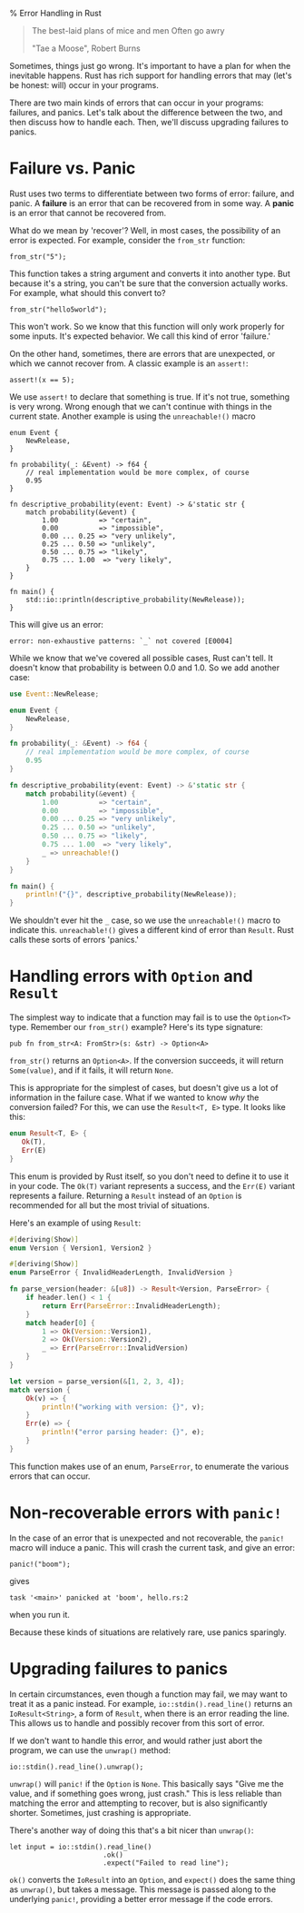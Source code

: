 % Error Handling in Rust

> The best-laid plans of mice and men
> Often go awry
> 
> "Tae a Moose", Robert Burns

Sometimes, things just go wrong. It's important to have a plan for when the
inevitable happens. Rust has rich support for handling errors that may (let's
be honest: will) occur in your programs.

There are two main kinds of errors that can occur in your programs: failures,
and panics. Let's talk about the difference between the two, and then discuss
how to handle each. Then, we'll discuss upgrading failures to panics.

# Failure vs. Panic

Rust uses two terms to differentiate between two forms of error: failure, and
panic. A **failure** is an error that can be recovered from in some way. A
**panic** is an error that cannot be recovered from.

What do we mean by 'recover'? Well, in most cases, the possibility of an error
is expected. For example, consider the `from_str` function:

```{rust,ignore}
from_str("5");
```

This function takes a string argument and converts it into another type. But
because it's a string, you can't be sure that the conversion actually works.
For example, what should this convert to?

```{rust,ignore}
from_str("hello5world");
```

This won't work. So we know that this function will only work properly for some
inputs. It's expected behavior. We call this kind of error 'failure.'

On the other hand, sometimes, there are errors that are unexpected, or which
we cannot recover from. A classic example is an `assert!`:

```{rust,ignore}
assert!(x == 5);
```

We use `assert!` to declare that something is true. If it's not true, something
is very wrong. Wrong enough that we can't continue with things in the current
state. Another example is using the `unreachable!()` macro

```{rust,ignore}
enum Event {
    NewRelease,
}

fn probability(_: &Event) -> f64 {
    // real implementation would be more complex, of course
    0.95
}

fn descriptive_probability(event: Event) -> &'static str {
    match probability(&event) {
        1.00          => "certain",
        0.00          => "impossible",
        0.00 ... 0.25 => "very unlikely",
        0.25 ... 0.50 => "unlikely",
        0.50 ... 0.75 => "likely",
        0.75 ... 1.00  => "very likely",
    }
}

fn main() {
    std::io::println(descriptive_probability(NewRelease));
}
```

This will give us an error:

```{notrust,ignore}
error: non-exhaustive patterns: `_` not covered [E0004]
```

While we know that we've covered all possible cases, Rust can't tell. It
doesn't know that probability is between 0.0 and 1.0. So we add another case:

```rust
use Event::NewRelease;

enum Event {
    NewRelease,
}

fn probability(_: &Event) -> f64 {
    // real implementation would be more complex, of course
    0.95
}

fn descriptive_probability(event: Event) -> &'static str {
    match probability(&event) {
        1.00          => "certain",
        0.00          => "impossible",
        0.00 ... 0.25 => "very unlikely",
        0.25 ... 0.50 => "unlikely",
        0.50 ... 0.75 => "likely",
        0.75 ... 1.00  => "very likely",
        _ => unreachable!()
    }
}

fn main() {
    println!("{}", descriptive_probability(NewRelease));
}
```

We shouldn't ever hit the `_` case, so we use the `unreachable!()` macro to
indicate this. `unreachable!()` gives a different kind of error than `Result`.
Rust calls these sorts of errors 'panics.'

# Handling errors with `Option` and `Result`

The simplest way to indicate that a function may fail is to use the `Option<T>`
type. Remember our `from_str()` example? Here's its type signature:

```{rust,ignore}
pub fn from_str<A: FromStr>(s: &str) -> Option<A>
```

`from_str()` returns an `Option<A>`. If the conversion succeeds, it will return
`Some(value)`, and if it fails, it will return `None`.

This is appropriate for the simplest of cases, but doesn't give us a lot of
information in the failure case. What if we wanted to know _why_ the conversion
failed? For this, we can use the `Result<T, E>` type. It looks like this:

```rust
enum Result<T, E> {
   Ok(T),
   Err(E)
}
```

This enum is provided by Rust itself, so you don't need to define it to use it
in your code. The `Ok(T)` variant represents a success, and the `Err(E)` variant
represents a failure. Returning a `Result` instead of an `Option` is recommended
for all but the most trivial of situations.

Here's an example of using `Result`:

```rust
#[deriving(Show)]
enum Version { Version1, Version2 }

#[deriving(Show)]
enum ParseError { InvalidHeaderLength, InvalidVersion }

fn parse_version(header: &[u8]) -> Result<Version, ParseError> {
    if header.len() < 1 {
        return Err(ParseError::InvalidHeaderLength);
    }
    match header[0] {
        1 => Ok(Version::Version1),
        2 => Ok(Version::Version2),
        _ => Err(ParseError::InvalidVersion)
    }
}

let version = parse_version(&[1, 2, 3, 4]);
match version {
    Ok(v) => {
        println!("working with version: {}", v);
    }
    Err(e) => {
        println!("error parsing header: {}", e);
    }
}
```

This function makes use of an enum, `ParseError`, to enumerate the various
errors that can occur.

# Non-recoverable errors with `panic!`

In the case of an error that is unexpected and not recoverable, the `panic!`
macro will induce a panic. This will crash the current task, and give an error:

```{rust,ignore}
panic!("boom");
```

gives

```{notrust,ignore}
task '<main>' panicked at 'boom', hello.rs:2
```

when you run it.

Because these kinds of situations are relatively rare, use panics sparingly.

# Upgrading failures to panics

In certain circumstances, even though a function may fail, we may want to treat
it as a panic instead. For example, `io::stdin().read_line()` returns an
`IoResult<String>`, a form of `Result`, when there is an error reading the
line. This allows us to handle and possibly recover from this sort of error.

If we don't want to handle this error, and would rather just abort the program,
we can use the `unwrap()` method:

```{rust,ignore}
io::stdin().read_line().unwrap();
```

`unwrap()` will `panic!` if the `Option` is `None`. This basically says "Give
me the value, and if something goes wrong, just crash." This is less reliable
than matching the error and attempting to recover, but is also significantly
shorter. Sometimes, just crashing is appropriate.

There's another way of doing this that's a bit nicer than `unwrap()`:

```{rust,ignore}
let input = io::stdin().read_line()
                       .ok()
                       .expect("Failed to read line");
```
`ok()` converts the `IoResult` into an `Option`, and `expect()` does the same
thing as `unwrap()`, but takes a message. This message is passed along to the
underlying `panic!`, providing a better error message if the code errors.

